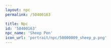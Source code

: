 ```yaml
---
layout: npc
permalink: /50400163

title: Npc
id: '50400163'
npc_name: 'Sheep Pen'
icon_url: 'portrait/npc/50000009_sheep_p.png'
---
```

